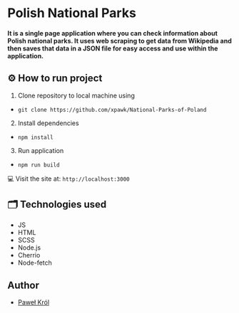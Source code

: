 # Polish National Parks 
#### It is a single page application where you can check information about Polish national parks. It uses web scraping to get data from Wikipedia and then saves that data in a JSON file for easy access and use within the application.



##  :gear: How to run project
1. Clone repository to local machine using
 - ``` git clone https://github.com/xpawk/National-Parks-of-Poland ```
2. Install dependencies
 - ``` npm install ```
3. Run application
 - ``` npm run build ```

:computer: Visit the site at: ``` http://localhost:3000 ``` 

## :card_index_dividers: Technologies used
- JS
- HTML
- SCSS
- Node.js
- Cherrio
- Node-fetch

## Author
 - [Paweł Król](https://www.linkedin.com/in/pawel-krol411/) 
